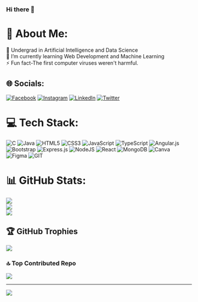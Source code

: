 ### Hi there 👋

# 💫 About Me:
🔭 Undergrad in Artificial Intelligence and Data Science<br>🌱 I’m currently learning Web Development and Machine Learning<br>⚡ Fun fact-The first computer viruses weren't harmful.


## 🌐 Socials:
[![Facebook](https://img.shields.io/badge/Facebook-%231877F2.svg?logo=Facebook&logoColor=white)]([https://facebook.com/Ayan-Gairola](https://www.facebook.com/profile.php?id=100009216055046)) [![Instagram](https://img.shields.io/badge/Instagram-%23E4405F.svg?logo=Instagram&logoColor=white)](https://instagram.com/ayan_gairola_) [![LinkedIn](https://img.shields.io/badge/LinkedIn-%230077B5.svg?logo=linkedin&logoColor=white)]([https://linkedin.com/in/ayan-gairola](https://www.linkedin.com/in/ayan-gairola-a18a59189/)) [![Twitter](https://img.shields.io/badge/Twitter-%231DA1F2.svg?logo=Twitter&logoColor=white)](https://twitter.com/Ayan_Gairola) 

# 💻 Tech Stack:
![C](https://img.shields.io/badge/c-%2300599C.svg?style=for-the-badge&logo=c&logoColor=white) ![Java](https://img.shields.io/badge/java-%23ED8B00.svg?style=for-the-badge&logo=java&logoColor=white) ![HTML5](https://img.shields.io/badge/html5-%23E34F26.svg?style=for-the-badge&logo=html5&logoColor=white) ![CSS3](https://img.shields.io/badge/css3-%231572B6.svg?style=for-the-badge&logo=css3&logoColor=white) ![JavaScript](https://img.shields.io/badge/javascript-%23323330.svg?style=for-the-badge&logo=javascript&logoColor=%23F7DF1E) ![TypeScript](https://img.shields.io/badge/typescript-%23007ACC.svg?style=for-the-badge&logo=typescript&logoColor=white) ![Angular.js](https://img.shields.io/badge/angular.js-%23E23237.svg?style=for-the-badge&logo=angularjs&logoColor=white) ![Bootstrap](https://img.shields.io/badge/bootstrap-%23563D7C.svg?style=for-the-badge&logo=bootstrap&logoColor=white) ![Express.js](https://img.shields.io/badge/express.js-%23404d59.svg?style=for-the-badge&logo=express&logoColor=%2361DAFB) ![NodeJS](https://img.shields.io/badge/node.js-6DA55F?style=for-the-badge&logo=node.js&logoColor=white) ![React](https://img.shields.io/badge/react-%2320232a.svg?style=for-the-badge&logo=react&logoColor=%2361DAFB) ![MongoDB](https://img.shields.io/badge/MongoDB-%234ea94b.svg?style=for-the-badge&logo=mongodb&logoColor=white) ![Canva](https://img.shields.io/badge/Canva-%2300C4CC.svg?style=for-the-badge&logo=Canva&logoColor=white) 	![Figma](https://img.shields.io/badge/figma-%23F24E1E.svg?style=for-the-badge&logo=figma&logoColor=white) ![GIT](https://img.shields.io/badge/Git-fc6d26?style=for-the-badge&logo=git&logoColor=white)
# 📊 GitHub Stats:
![](https://github-readme-stats.vercel.app/api?username=AyanGairola&theme=radical&hide_border=false&include_all_commits=true&count_private=true)<br/>
![](https://github-readme-streak-stats.herokuapp.com/?user=AyanGairola&theme=radical&hide_border=false)<br/>
![](https://github-readme-stats.vercel.app/api/top-langs/?username=AyanGairola&theme=radical&hide_border=false&include_all_commits=true&count_private=true&layout=compact)

## 🏆 GitHub Trophies
![](https://github-profile-trophy.vercel.app/?username=AyanGairola&theme=radical&no-frame=false&no-bg=true&margin-w=4)

### 🔝 Top Contributed Repo
![](https://github-contributor-stats.vercel.app/api?username=AyanGairola&limit=5&theme=dark&combine_all_yearly_contributions=true)

---
[![](https://visitcount.itsvg.in/api?id=AyanGairola&icon=0&color=0)](https://visitcount.itsvg.in)

<!-- Proudly created with GPRM ( https://gprm.itsvg.in ) -->
